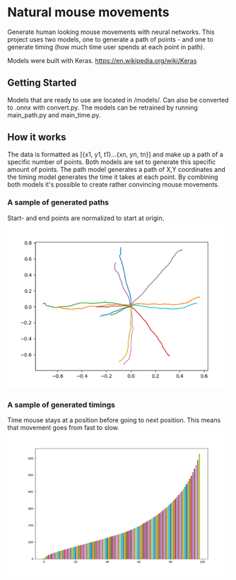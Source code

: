 # Natural mouse movements
Generate human looking mouse movements with neural networks. This project uses two models, one to generate a path of points - and one to generate timing (how much time user spends at each point in path).

Models were built with Keras.
https://en.wikipedia.org/wiki/Keras

## Getting Started
Models that are ready to use are located in /models/. Can also be converted to .onnx with convert.py. The models can be retrained by running main_path.py and main_time.py.

## How it works
The data is formatted as [{x1, y1, t1}...{xn, yn, tn}] and make up a path of a specific number of points. Both models are set to generate this specific amount of points. The path model generates a path of X,Y coordinates and the timing model generates the time it takes at each point. By combining both models it's possible to create rather convincing mouse movements.

### A sample of generated paths
Start- and end points are normalized to start at origin.
![Generated mouse movement](GeneratedMovements.png)

### A sample of generated timings
Time mouse stays at a position before going to next position. This means that movement goes from fast to slow.
![Timing](Timing.png)